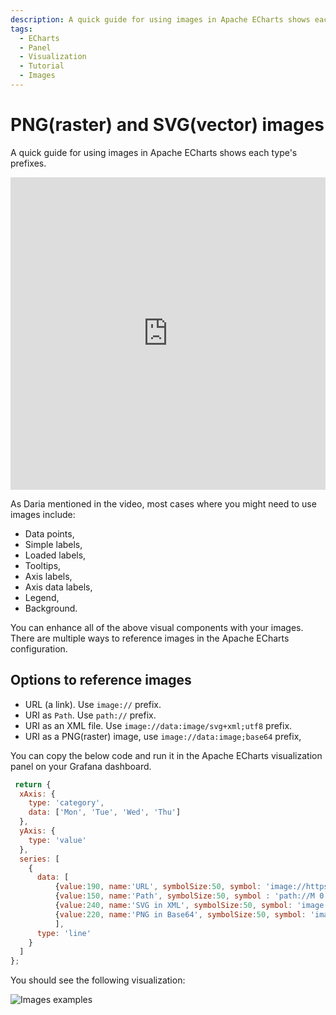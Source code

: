 ```yaml
---
description: A quick guide for using images in Apache ECharts shows each type's prefixes.
tags:
  - ECharts
  - Panel
  - Visualization
  - Tutorial
  - Images
---
```


# PNG(raster) and SVG(vector) images

A quick guide for using images in Apache ECharts shows each type's prefixes.

<iframe width="100%" height="500" src="https://www.youtube.com/embed/ygFDhmbPU-Y" title="Apache ECharts supports base64 PNG and SVG (vector) images | Prefixes for various types of pictures" frameborder="0" allow="accelerometer; autoplay; clipboard-write; encrypted-media; gyroscope; picture-in-picture" allowfullscreen></iframe>

As Daria mentioned in the video, most cases where you might need to use images include:
 - Data points, 
 - Simple labels, 
 - Loaded labels,
 - Tooltips, 
 - Axis labels, 
 - Axis data labels,
 - Legend,
 - Background.

You can enhance all of the above visual components with your images. There are multiple ways to reference images in the Apache ECharts configuration.

## Options to reference images
 - URL (a link). Use `image://` prefix. 
 - URI as `Path`. Use `path://` prefix. 
 - URI as an XML file. Use `image://data:image/svg+xml;utf8` prefix. 
 - URI as a PNG(raster) image, use `image://data:image;base64` prefix,
 
 You can copy the below code and run it in the Apache ECharts visualization panel on your Grafana dashboard. 

```javascript
 return {
  xAxis: {
    type: 'category',
    data: ['Mon', 'Tue', 'Wed', 'Thu']
  },
  yAxis: {
    type: 'value'
  },
  series: [
    {
      data: [
          {value:190, name:'URL', symbolSize:50, symbol: 'image://https://echarts.apache.org/examples/data/asset/img/weather/sunny_128.png'}, 
          {value:150, name:'Path', symbolSize:50, symbol : 'path://M 0 0 L 10 5 L 0 10 z'}, 
          {value:240, name:'SVG in XML', symbolSize:50, symbol: 'image://data:image/svg+xml;utf8,<svg xmlns="http://www.w3.org/2000/svg" viewBox="0 0 32 32"><path fill="%23f09f53" d="M4.996 4.996v22.008h22.008L4.996 4.996zm4 9 9.008 9.008H8.996v-9.008z"/><path fill="%231a4875" d="M27.357 26.65 5.35 4.643a.5.5 0 0 0-.854.353v22.008a.5.5 0 0 0 .5.5h22.008a.5.5 0 0 0 .353-.854zm-21.861-.146v-2h.5a.5.5 0 0 0 0-1h-.5v-1h1.5a.5.5 0 0 0 0-1h-1.5v-1h.5a.5.5 0 0 0 0-1h-.5v-1h1.5a.5.5 0 0 0 0-1h-1.5v-1h.5a.5.5 0 0 0 0-1h-.5v-1h1.5a.5.5 0 0 0 0-1h-1.5v-1h.5a.5.5 0 0 0 0-1h-.5v-1h1.5a.5.5 0 0 0 0-1h-1.5V6.203l20.301 20.301H5.496z"/><path fill="%231a4875" d="M8.996 23.504h9.008a.5.5 0 0 0 .354-.854L9.35 13.643a.5.5 0 0 0-.854.354v9.008a.5.5 0 0 0 .5.499zm.5-8.301 7.301 7.301H9.496v-7.301z"/></svg>'}, 
          {value:220, name:'PNG in Base64', symbolSize:50, symbol: 'image://data:image;base64,iVBORw0KGgoAAAANSUhEUgAAACAAAAAgCAYAAABzenr0AAAACXBIWXMAAAsTAAALEwEAmpwYAAAAlUlEQVRYw2NgGAWjYBSMgiEAooE4jUwcTQ0H1APxfzJxPTUcwA3ET8mw/ClUL1VAMhkOSKZmOmAG4kskWH4JqoeqwJ0EB7jTKkfsIMLyHbTMkrpA/AeP5X+gamgK5uBxwBx6FEySQPwFi+VfoHJ0AfW0KnTILZyoWuiQUzglMwwAgBVONCl0SCmc3BlGwSgYBaOAAgAAeotyvZwCFhMAAAAASUVORK5CYII='}, 
          ],
      type: 'line'
    }
  ]
};
```

You should see the following visualization:

![Images examples](/img/plugins/volkovlabs-echarts-panel\image-types.png)
